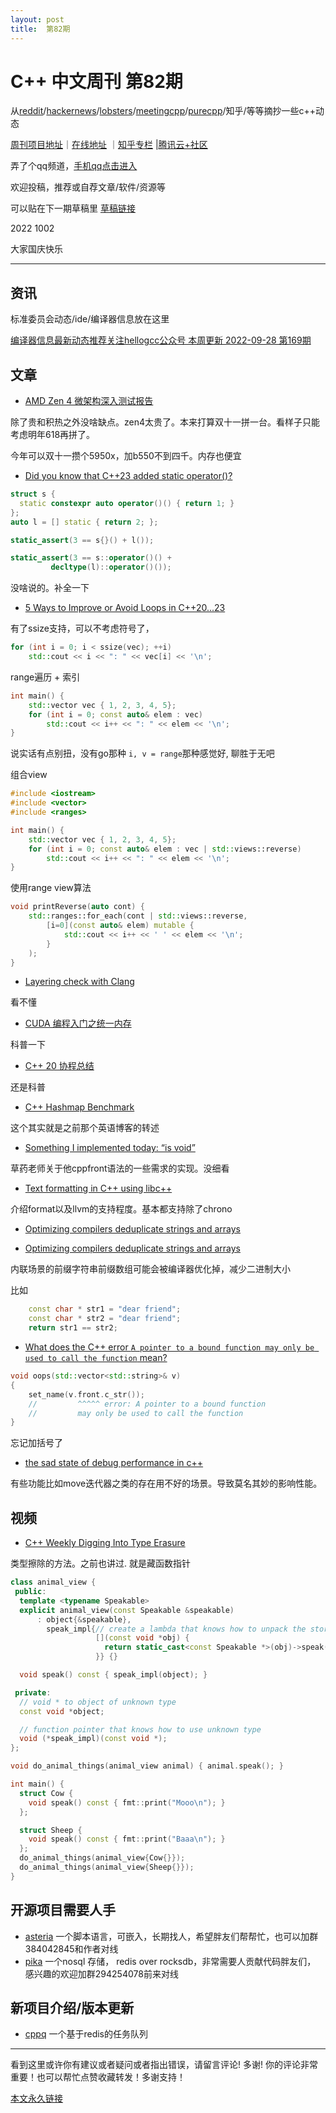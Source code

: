 ```yaml
---
layout: post
title:  第82期
---
```

# C++ 中文周刊 第82期


从[reddit](https://www.reddit.com/r/cpp/)/[hackernews](https://news.ycombinator.com/)/[lobsters](https://lobste.rs/)/[meetingcpp](https://www.meetingcpp.com/blog/blogroll/items/Meeting-Cpp-weekly-Blogroll-348.html)/[purecpp](http://www.purecpp.cn/)/知乎/等等摘抄一些c++动态



[周刊项目地址](https://github.com/wanghenshui/cppweeklynews)｜[在线地址](https://wanghenshui.github.io/cppweeklynews/) ｜[知乎专栏](https://www.zhihu.com/column/jieyaren) |[腾讯云+社区](https://cloud.tencent.com/developer/column/92884)

弄了个qq频道，[手机qq点击进入](https://qun.qq.com/qqweb/qunpro/share?_wv=3&_wwv=128&inviteCode=xzjHQ&from=246610&biz=ka)

欢迎投稿，推荐或自荐文章/软件/资源等



可以贴在下一期草稿里 [草稿链接](https://github.com/wanghenshui/cppweeklynews/pull/15)

2022 1002

大家国庆快乐

---

## 资讯

标准委员会动态/ide/编译器信息放在这里

[编译器信息最新动态推荐关注hellogcc公众号 本周更新 2022-09-28 第169期](https://github.com/hellogcc/osdt-weekly/blob/master/weekly-2022/2022-09-28.md)


## 文章

- [AMD Zen 4 微架构深入测试报告](https://zhuanlan.zhihu.com/p/568419115)

除了贵和积热之外没啥缺点。zen4太贵了。本来打算双十一拼一台。看样子只能考虑明年618再拼了。

今年可以双十一攒个5950x，加b550不到四千。内存也便宜


- [Did you know that C++23 added static operator()?](https://github.com/QuantlabFinancial/cpp_tip_of_the_week/blob/master/tips/298.md)



```cpp
struct s {
  static constexpr auto operator()() { return 1; }
};
auto l = [] static { return 2; };

static_assert(3 == s{}() + l());

static_assert(3 == s::operator()() +
         decltype(l)::operator()());
```

没啥说的。补全一下

- [5 Ways to Improve or Avoid Loops in C++20...23 ](https://www.cppstories.com/2022/improve-loops-cpp2b/)

有了ssize支持，可以不考虑符号了，

```cpp
for (int i = 0; i < ssize(vec); ++i)
    std::cout << i << ": " << vec[i] << '\n';

```
range遍历 + 索引

```cpp
int main() {
    std::vector vec { 1, 2, 3, 4, 5};
    for (int i = 0; const auto& elem : vec)
        std::cout << i++ << ": " << elem << '\n';
}

```
说实话有点别扭，没有go那种 `i, v = range`那种感觉好, 聊胜于无吧

组合view

```cpp
#include <iostream>
#include <vector>
#include <ranges>

int main() {
    std::vector vec { 1, 2, 3, 4, 5};
    for (int i = 0; const auto& elem : vec | std::views::reverse)
        std::cout << i++ << ": " << elem << '\n';
}

```

使用range view算法

```cpp
void printReverse(auto cont) {
    std::ranges::for_each(cont | std::views::reverse, 
        [i=0](const auto& elem) mutable {
            std::cout << i++ << ' ' << elem << '\n';
        }
    );
}

```

- [Layering check with Clang ](https://zhuanlan.zhihu.com/p/568130072)

看不懂

- [CUDA 编程入门之统一内存](https://zhuanlan.zhihu.com/p/567915643)

科普一下

- [C++ 20 协程总结](https://zhuanlan.zhihu.com/p/569480618)

还是科普

- [C++ Hashmap Benchmark](https://zhuanlan.zhihu.com/p/569618538)

这个其实就是之前那个英语博客的转述

- [Something I implemented today: “is void”](https://herbsutter.com/2022/09/25/something-i-implemented-today-is-void/)

草药老师关于他cppfront语法的一些需求的实现。没细看

- [Text formatting in C++ using libc++](https://blog.llvm.org/posts/2022-08-14-libc++-format/)

介绍format以及llvm的支持程度。基本都支持除了chrono

- [Optimizing compilers deduplicate strings and arrays](https://lemire.me/blog/2022/09/23/optimizing-compilers-deduplicate-strings-and-arrays/)


- [Optimizing compilers deduplicate strings and arrays](https://lemire.me/blog/2022/09/23/optimizing-compilers-deduplicate-strings-and-arrays/)

内联场景的前缀字符串前缀数组可能会被编译器优化掉，减少二进制大小

比如

```cpp
    const char * str1 = "dear friend";
    const char * str2 = "dear friend";
    return str1 == str2;
```

- [What does the C++ error `A pointer to a bound function may only be used to call the function` mean?](https://devblogs.microsoft.com/oldnewthing/20220926-00/?p=107212)

```cpp
void oops(std::vector<std::string>& v)
{
    set_name(v.front.c_str());
    //         ^^^^^ error: A pointer to a bound function
    //         may only be used to call the function
}
```

忘记加括号了


- [the sad state of debug performance in c++](https://vittorioromeo.info/index/blog/debug_performance_cpp.html)

有些功能比如move迭代器之类的存在用不好的场景。导致莫名其妙的影响性能。


## 视频

- [C++ Weekly Digging Into Type Erasure](https://www.youtube.com/watch?v=iMzEUdacznQ)

类型擦除的方法。之前也讲过. 就是藏函数指针

```cpp
class animal_view {
 public:
  template <typename Speakable>
  explicit animal_view(const Speakable &speakable)
      : object{&speakable},
        speak_impl{// create a lambda that knows how to unpack the stored object
                   [](const void *obj) {
                     return static_cast<const Speakable *>(obj)->speak();
                   }} {}

  void speak() const { speak_impl(object); }

 private:
  // void * to object of unknown type
  const void *object;

  // function pointer that knows how to use unknown type
  void (*speak_impl)(const void *);
};

void do_animal_things(animal_view animal) { animal.speak(); }

int main() {
  struct Cow {
    void speak() const { fmt::print("Mooo\n"); }
  };

  struct Sheep {
    void speak() const { fmt::print("Baaa\n"); }
  };
  do_animal_things(animal_view{Cow{}});
  do_animal_things(animal_view{Sheep{}});
}
```

## 开源项目需要人手

- [asteria](https://github.com/lhmouse/asteria) 一个脚本语言，可嵌入，长期找人，希望胖友们帮帮忙，也可以加群384042845和作者对线
- [pika](https://github.com/OpenAtomFoundation/pika) 一个nosql 存储， redis over rocksdb，非常需要人贡献代码胖友们， 感兴趣的欢迎加群294254078前来对线

## 新项目介绍/版本更新

- [cppq](https://github.com/jafarlihi/cppq) 一个基于redis的任务队列


---

看到这里或许你有建议或者疑问或者指出错误，请留言评论! 多谢!  你的评论非常重要！也可以帮忙点赞收藏转发！多谢支持！

[本文永久链接](https://wanghenshui.github.io/cppweeklynews/posts/082.html)
